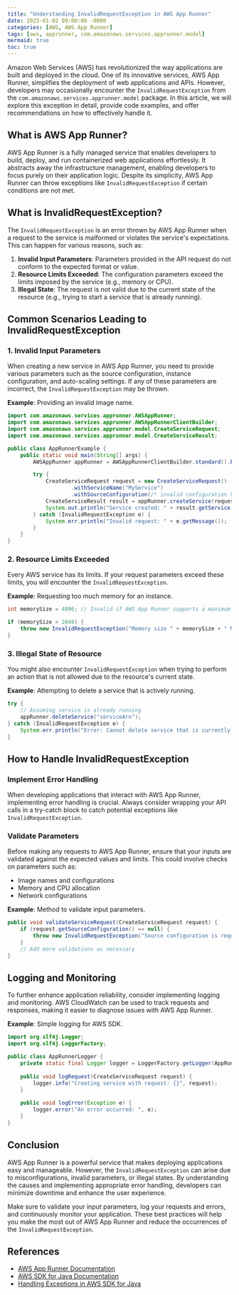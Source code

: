 ```yaml
---
title: "Understanding InvalidRequestException in AWS App Runner"
date: 2025-01-02 09:00:00 -0000
categories: [AWS, AWS App Runner]
tags: [aws, apprunner, com.amazonaws.services.apprunner.model]
mermaid: true
toc: true
---
```



Amazon Web Services (AWS) has revolutionized the way applications are built and deployed in the cloud. One of its innovative services, AWS App Runner, simplifies the deployment of web applications and APIs. However, developers may occasionally encounter the `InvalidRequestException` from the `com.amazonaws.services.apprunner.model` package. In this article, we will explore this exception in detail, provide code examples, and offer recommendations on how to effectively handle it.

## What is AWS App Runner?

AWS App Runner is a fully managed service that enables developers to build, deploy, and run containerized web applications effortlessly. It abstracts away the infrastructure management, enabling developers to focus purely on their application logic. Despite its simplicity, AWS App Runner can throw exceptions like `InvalidRequestException` if certain conditions are not met.

## What is InvalidRequestException?

The `InvalidRequestException` is an error thrown by AWS App Runner when a request to the service is malformed or violates the service's expectations. This can happen for various reasons, such as:

1. **Invalid Input Parameters**: Parameters provided in the API request do not conform to the expected format or value.
2. **Resource Limits Exceeded**: The configuration parameters exceed the limits imposed by the service (e.g., memory or CPU).
3. **Illegal State**: The request is not valid due to the current state of the resource (e.g., trying to start a service that is already running).

## Common Scenarios Leading to InvalidRequestException

### 1. Invalid Input Parameters

When creating a new service in AWS App Runner, you need to provide various parameters such as the source configuration, instance configuration, and auto-scaling settings. If any of these parameters are incorrect, the `InvalidRequestException` may be thrown.

**Example**: Providing an invalid image name.

```java
import com.amazonaws.services.apprunner.AWSAppRunner;
import com.amazonaws.services.apprunner.AWSAppRunnerClientBuilder;
import com.amazonaws.services.apprunner.model.CreateServiceRequest;
import com.amazonaws.services.apprunner.model.CreateServiceResult;

public class AppRunnerExample {
    public static void main(String[] args) {
        AWSAppRunner appRunner = AWSAppRunnerClientBuilder.standard().build();

        try {
            CreateServiceRequest request = new CreateServiceRequest()
                    .withServiceName("MyService")
                    .withSourceConfiguration(/* invalid configuration here */);
            CreateServiceResult result = appRunner.createService(request);
            System.out.println("Service created: " + result.getService().getServiceArn());
        } catch (InvalidRequestException e) {
            System.err.println("Invalid request: " + e.getMessage());
        }
    }
}
```

### 2. Resource Limits Exceeded

Every AWS service has its limits. If your request parameters exceed these limits, you will encounter the `InvalidRequestException`.

**Example**: Requesting too much memory for an instance.

```java
int memorySize = 4096; // Invalid if AWS App Runner supports a maximum of 2048 MB.

if (memorySize > 2048) {
    throw new InvalidRequestException("Memory size " + memorySize + " MB exceeds the maximum limit.");
}
```

### 3. Illegal State of Resource

You might also encounter `InvalidRequestException` when trying to perform an action that is not allowed due to the resource's current state.

**Example**: Attempting to delete a service that is actively running.

```java
try {
    // Assuming service is already running
    appRunner.deleteService("serviceArn");
} catch (InvalidRequestException e) {
    System.err.println("Error: Cannot delete service that is currently running - " + e.getMessage());
}
```

## How to Handle InvalidRequestException

### Implement Error Handling

When developing applications that interact with AWS App Runner, implementing error handling is crucial. Always consider wrapping your API calls in a try-catch block to catch potential exceptions like `InvalidRequestException`.

### Validate Parameters

Before making any requests to AWS App Runner, ensure that your inputs are validated against the expected values and limits. This could involve checks on parameters such as:

- Image names and configurations
- Memory and CPU allocation
- Network configurations

**Example**: Method to validate input parameters.

```java
public void validateServiceRequest(CreateServiceRequest request) {
    if (request.getSourceConfiguration() == null) {
        throw new InvalidRequestException("Source configuration is required.");
    }
    // Add more validations as necessary
}
```

## Logging and Monitoring

To further enhance application reliability, consider implementing logging and monitoring. AWS CloudWatch can be used to track requests and responses, making it easier to diagnose issues with AWS App Runner.

**Example**: Simple logging for AWS SDK.

```java
import org.slf4j.Logger;
import org.slf4j.LoggerFactory;

public class AppRunnerLogger {
    private static final Logger logger = LoggerFactory.getLogger(AppRunnerLogger.class);
    
    public void logRequest(CreateServiceRequest request) {
        logger.info("Creating service with request: {}", request);
    }
    
    public void logError(Exception e) {
        logger.error("An error occurred: ", e);
    }
}
```

## Conclusion

AWS App Runner is a powerful service that makes deploying applications easy and manageable. However, the `InvalidRequestException` can arise due to misconfigurations, invalid parameters, or illegal states. By understanding the causes and implementing appropriate error handling, developers can minimize downtime and enhance the user experience.

Make sure to validate your input parameters, log your requests and errors, and continuously monitor your application. These best practices will help you make the most out of AWS App Runner and reduce the occurrences of the `InvalidRequestException`.

## References

- [AWS App Runner Documentation](https://docs.aws.amazon.com/apprunner/latest/userguide/what-is.apprunner.html)
- [AWS SDK for Java Documentation](https://docs.aws.amazon.com/sdk-for-java/latest/developer-guide/home.html)
- [Handling Exceptions in AWS SDK for Java](https://docs.aws.amazon.com/sdk-for-java/latest/developer-guide/errors-and-exceptions.html)
